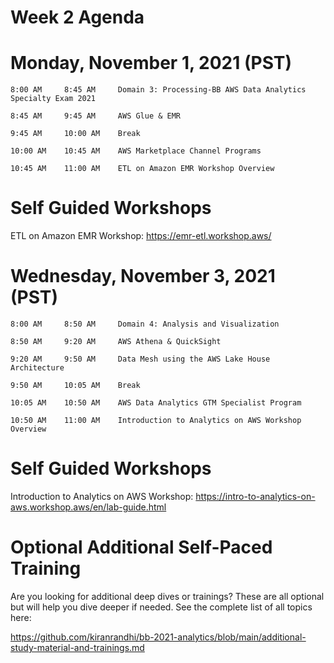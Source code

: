# Week 2 Agenda


# Monday, November 1, 2021 (PST)
	8:00 AM		8:45 AM     Domain 3: Processing-BB AWS Data Analytics Specialty Exam 2021
  
	8:45 AM		9:45 AM     AWS Glue & EMR
  
	9:45 AM		10:00 AM    Break
  
	10:00 AM	10:45 AM	AWS Marketplace Channel Programs
  
	10:45 AM	11:00 AM	ETL on Amazon EMR Workshop Overview

 

# Self Guided Workshops

ETL on Amazon EMR Workshop: https://emr-etl.workshop.aws/



# Wednesday, November 3, 2021	(PST)

	8:00 AM		8:50 AM     Domain 4: Analysis and Visualization
  
	8:50 AM		9:20 AM     AWS Athena & QuickSight
  
	9:20 AM		9:50 AM     Data Mesh using the AWS Lake House Architecture
  
	9:50 AM		10:05 AM	Break
  
	10:05 AM	10:50 AM	AWS Data Analytics GTM Specialist Program
  
	10:50 AM	11:00 AM	Introduction to Analytics on AWS Workshop Overview
 
# Self Guided Workshops

Introduction to Analytics on AWS Workshop: https://intro-to-analytics-on-aws.workshop.aws/en/lab-guide.html



# Optional Additional Self-Paced Training

Are you looking for additional deep dives or trainings? These are all optional but will help you dive deeper if needed.
See the complete list of all topics here: 

https://github.com/kiranrandhi/bb-2021-analytics/blob/main/additional-study-material-and-trainings.md
